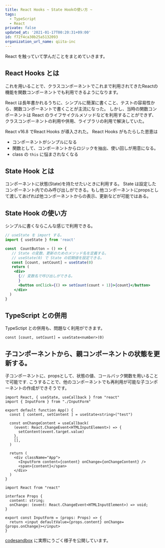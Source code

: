 ```yaml
---
title: React Hooks ~ State Hookの使い方 ~
tags:
  - TypeScript
  - React
private: false
updated_at: '2021-01-17T00:20:31+09:00'
id: f72f4ca30b25a5132093
organization_url_name: qiita-inc
---
```

React を触っていて学んだことをまとめていきます。

## React Hooks とは

これを用いることで、クラスコンポーネントでこれまで利用されてきたReactの機能を関数コンポーネントでも利用できるようになります。

React は長年書かれるうちに、シンプルに簡潔に書くこと、テストの容易性から、関数コンポーネントで書くことが主流になった。
しかし、当時の関数コンポーネントは React のライフサイクルメソッドなどを利用することができず、クラスコンポーネントの利用や併用、ライブラリの利用で解決していた。

React v16.8 でReact Hooks が導入された。
React Hooks がもたらした恩恵は

- コンポーネントがシンプルになる
- 関数として、コンポーネントからロジックを抽出、使い回しが用意になる。
- class の `this` に悩まされなくなる

## State Hook とは

コンポーネントに状態(State)を持たせたいときに利用する。
State は設定したコンポーネント内でのみ呼び出しができる。もし他コンポーネントにpropsとして渡してあげれば他コンポーネントからの表示、更新などが可能ではある。

## State Hook の使い方

シンプルに書くならこんな感じで利用できる。

```jsx
// useState を import する。
import { useState } from 'react'

const  CountButton = () => {
   // State の変数、更新のためのメソッド名を定義する。
   // useState(0) で State の初期値を設定できる。
   const [count, setCount] = useState(0)
   return (
    <div>
      {// 変数名で呼び出しができる。
      }
      <button onClick={() => setCount(count + 1)}>{count}</button>
    </div>
  )
}
```

## TypeScript との併用

TypeSctipt との併用も、問題なく利用ができます。

```tsx
const [count, setCount] = useState<number>(0)
```

## 子コンポーネントから、親コンポーネントの状態を更新する。
子コンポーネントに、propsとして、状態の値、コールバック関数を用いることで可能です.
こうすることで、他のコンポーネントでも再利用が可能な子コンポーネントの作成ができそうです。

```tsx:App.tsx(親コンポーネント)
import React, { useState, useCallback } from "react"
import { InputForm } from "./InputForm"

export default function App() {
  const [ content, setContent ] = useState<string>("test")

  const onChangeContent = useCallback(
    (event: React.ChangeEvent<HTMLInputElement>) => {
      setContent(event.target.value)
    },
    [],
  )

  return (
    <div className="App">
      <InputForm content={content} onChange={onChangeContent} />
      <span>{content}</span>
    </div>
  )
}
```

```tsx:InputForm.tsx(子コンポーネント)
import React from "react"

interface Props {
  content: string;
  onChange: (event: React.ChangeEvent<HTMLInputElement>) => void;
}

export const InputForm = (props: Props) => {
  return <input defaultValue={props.content} onChange={props.onChange}></input>
}
```

[codesandbox](https://codesandbox.io/s/cranky-wind-i9s21?file=/src/InputForm.tsx:0-260) に実際にうごく様子を公開しています。
